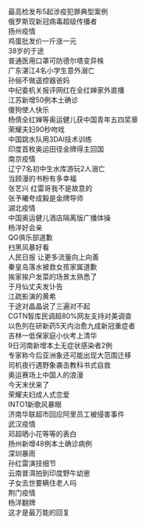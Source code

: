 最高检发布5起涉疫犯罪典型案例  
俄罗斯现新冠病毒超级传播者  
扬州疫情  
鸡蛋批发价一斤涨一元  
38岁的于途  
普通医用口罩可防德尔塔变异株  
广东湛江4名小学生意外溺亡  
孙俪不做遥控器爸妈  
中纪委机关报评网红在全红婵家外直播  
江苏新增50例本土确诊  
傻狗使人快乐  
杨倩全红婵等奥运健儿获中国青年五四奖章  
荣耀夫妇90秒吻戏  
中国跳水队用3DAI技术训练  
印度首枚奥运田径金牌得主回国  
南京疫情  
辽宁7名初中生水库游玩2人溺亡  
当顾漫的书粉有多幸福  
张艺兴 红雷哥我不是故意的  
张予曦夸成毅是金牌导师  
湖北疫情  
中国奥运健儿酒店隔离版广播体操  
杨洋好会亲  
QG俱乐部道歉  
扫黑风暴好看  
人民日报 让更多流量向上向善  
秦皇岛落水被救女孩家属道歉  
挨家挨户发菜的场景太熟悉了  
于月仙丈夫发讣告  
江疏影演的黄希  
于途对晶晶说了三遍对不起  
CGTN智库民调超80%网友支持对美调查  
以色列在研新药5天内治愈九成新冠重症者  
吉林一低保家庭小伙考上清华  
9日河南新增本土无症状感染者2例  
专家称今后亚洲象还可能出现大范围迁移  
司机夜行遇野象袭击教科书式自救  
奥运赛场上中国人的浪漫  
今天末伏来了  
荣耀夫妇成人式恋爱  
INTO1新歌风暴眼  
济南华联超市回应阿里员工被侵害事件  
武汉疫情  
邓超晒小花等等的表白  
扬州新增48例本土确诊病例  
深圳暴雨  
孙红雷演技细节  
云南普洱拍到印度野牛幼崽  
子女去世要瞒住老人吗  
荆门疫情  
杨洋翻牌  
这才是最万能的回复  
